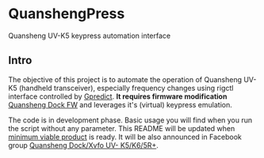 # QuanshengPress

Quansheng UV-K5 keypress automation interface

## Intro

The objective of this project is to automate the operation of Quansheng UV-K5 (handheld transceiver), especially frequency changes using rigctl interface controlled by [Gpredict](https://github.com/csete/gpredict). **It requires firmware modification** [Quansheng Dock FW](https://github.com/nicsure/quansheng-dock-fw) and leverages it's (virtual) keypress emulation.

The code is in development phase. Basic usage you will find when you run the script without any parameter. This README will be updated when [minimum viable product](https://en.wikipedia.org/wiki/Minimum_viable_product) is ready. It will be also announced in Facebook group [Quansheng Dock/Xvfo UV- K5/K6/5R+](https://www.facebook.com/groups/289656334131909).
